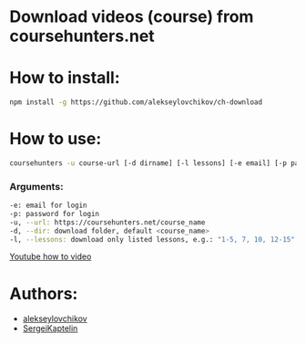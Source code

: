 # Download videos (course) from coursehunters.net

# How to install:

```sh
npm install -g https://github.com/alekseylovchikov/ch-download
```

# How to use:

```sh
coursehunters -u course-url [-d dirname] [-l lessons] [-e email] [-p password]
```

### Arguments:

```sh
-e: email for login
-p: password for login
-u, --url: https://coursehunters.net/course_name
-d, --dir: download folder, default <course_name>
-l, --lessons: download only listed lessons, e.g.: "1-5, 7, 10, 12-15" or 3-7,9,11,15-20
```

[Youtube how to video](https://www.youtube.com/watch?v=qxcPrK7uW0s)

# Authors:

* [alekseylovchikov](https://github.com/alekseylovchikov)
* [SergeiKaptelin](https://github.com/SergeiKaptelin)
